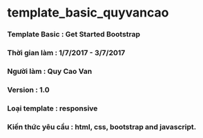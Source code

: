 # template_basic_quyvancao
### Template Basic : Get Started Bootstrap
### Thời gian làm : 1/7/2017 - 3/7/2017
### Người làm : Quy Cao Van 
### Version : 1.0
### Loại template : responsive
### Kiến thức yêu cầu : html, css, bootstrap and javascript.
